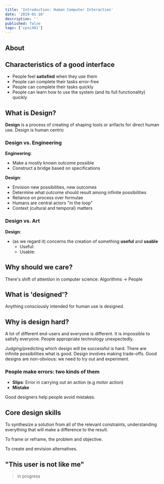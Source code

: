 ```yaml
---
title: 'Introduction: Human Computer Interaction'
date: '2019-01-10'
description: ''
published: false
tags: ['cpsc481']
---
```


## About

## Characteristics of a good interface

- People feel **satisfied** when they use them
- People can complete their tasks error-free
- People can complete their tasks quickly
- People can learn how to use the system (and its full functionality) quickly

## What is Design?

**Design** is a process of creating of shaping tools or arifacts for direct human use. Design is human centric

### Design vs. Engineering

**Engineering**:

- Make a mostly known outcome possible
- Construct a bridge based on specifications

**Design**:

- Envision new possibilities, new outcomes
- Determine what outcome should result among infinite possibilities
- Reliance on process over formulae
- Humans are central actors "in the loop"
- Context (cultural and temporal) matters


### Design vs. Art

**Design**:

- (as we regard it) concerns the creation of something **useful** and **usable**
  - Useful:
  - Usable:

<!--@TODO: Finish-->

## Why should we care?

There's shift of attention in computer science: Algorithms $\to$ People

## What is 'designed'?

Anything consciously intended for human use is designed.

## Why is design hard?

A lot of different end-users and everyone is different. It is impossible to satisfy everyone. People appropriate technology unexpectedly.

Judging/predicting which design will be successful is hard. There are infinite possibilities what is good. Design involves making trade-offs. Good designs are non-obvious: we need to try out and experiment.

### People make errors: two kinds of them

- **Slips**: Error in carrying out an action (e.g motor action) 
- **Mistake**

Good designers help people avoid mistakes.

## Core design skills

To synthesize a solution from all of the relevant constraints, understanding everything that will make a difference to the result.

To frame or reframe, the problem and objective.

To create and envision alternatives.

## "This user is not like me"

> in progress
